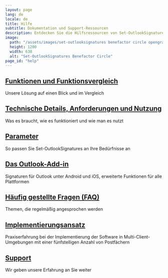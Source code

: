 ```yaml
---
layout: page
lang: de
locale: de
title: Hilfe
subtitle: Dokumentation und Support-Ressourcen
description: Entdecken Sie die Hilfsressourcen von Set-OutlookSignatures. Von Funktionsvergleichen und Einrichtungsanleitungen bis hin zu FAQs, technischen Details und Experten-Support-Optionen.
image:
  path: "/assets/images/set-outlooksignatures benefactor circle opengraph1200x630.png"
  height: 1200
  width: 630
  alt: "Set-OutlookSignatures Benefactor Circle"
page_id: "help"
---
```

<h2><a href="/features">Funktionen und Funktionsvergleich</a></h2>
<p>Unsere Lösung auf einen Blick und im Vergleich</p>

<h2><a href="/details">Technische Details, Anforderungen und Nutzung</a></h2>
<p>Was es braucht, wie es funktioniert und wie man es nutzt</p>

<h2><a href="/parameters">Parameter</a></h2>
<p>So passen Sie Set-OutlookSignatures an Ihre Bedürfnisse an</p>

<h2><a href="/outlookaddin">Das Outlook-Add-in</a></h2>
<p>Signaturen für Outlook unter Android und iOS, erweiterte Funktionen für alle Plattformen</p>

<h2><a href="/faq">Häufig gestellte Fragen (FAQ)</a></h2>
<p>Themen, die regelmäßig angesprochen werden</p>

<h2><a href="/implementationapproach">Implementierungsansatz</a></h2>
<p>Praxiserfahrung bei der Implementierung der Software in Multi-Client-Umgebungen mit einer fünfstelligen Anzahl von Postfächern</p>

<h2><a href="/support">Support</a></h2>
<p>Wir geben unsere Erfahrung an Sie weiter</p>